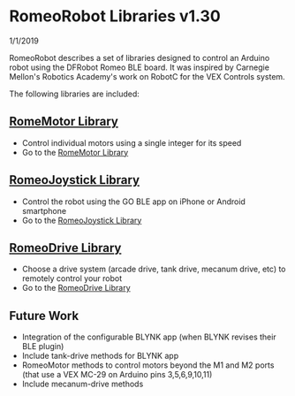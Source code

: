 # RomeoRobot Libraries v1.30
1/1/2019

RomeoRobot describes a set of libraries designed to control an Arduino robot using the DFRobot Romeo BLE board.
It was inspired by Carnegie Mellon's Robotics Academy's work on RobotC for the VEX Controls system.

The following libraries are included:

## [RomeMotor Library](docs/RomeoMotor%20Library.md)
* Control individual motors using a single integer for its speed
* Go to the [RomeMotor Library](docs/RomeoMotor%20Library.md)

## [RomeoJoystick Library](RomeoJoystick%20Library.md)
* Control the robot using the GO BLE app on iPhone or Android smartphone
* Go to the [RomeoJoystick Library](RomeoJoystick%20Library.md)

## [RomeoDrive Library](docs/RomeoDrive%20Library.md)
* Choose a drive system (arcade drive, tank drive, mecanum drive, etc) to remotely control your robot
* Go to the [RomeoDrive Library](docs/RomeoDrive%20Library.md)


## Future Work
* Integration of the configurable BLYNK app (when BLYNK revises their BLE plugin)
* Include tank-drive methods for BLYNK app
* RomeoMotor methods to control motors beyond the M1 and M2 ports (that use a VEX MC-29 on Arduino pins 3,5,6,9,10,11)
* Include mecanum-drive methods
